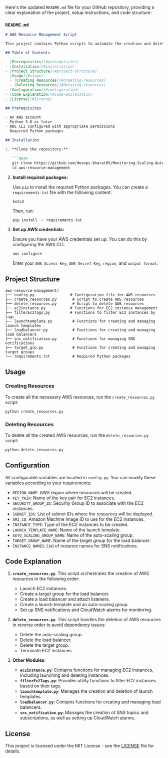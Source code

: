 Here's the updated `README.md` file for your GitHub repository, providing a clear explanation of the project, setup instructions, and code structure:

### `README.md`

```markdown
# AWS Resource Management Script

This project contains Python scripts to automate the creation and deletion of AWS resources such as EC2 instances, load balancers, target groups, launch templates, and SNS notifications. The scripts utilize the `boto3` library to interact with AWS services, streamlining infrastructure management.

## Table of Contents

- [Prerequisites](#prerequisites)
- [Installation](#installation)
- [Project Structure](#project-structure)
- [Usage](#usage)
  - [Creating Resources](#creating-resources)
  - [Deleting Resources](#deleting-resources)
- [Configuration](#configuration)
- [Code Explanation](#code-explanation)
- [License](#license)

## Prerequisites

- An AWS account
- Python 3.6 or later
- AWS CLI configured with appropriate permissions
- Required Python packages

## Installation

1. **Clone the repository:**

   ```bash
   git clone https://github.com/devops-bharat05/Monitoring-Scaling-Automation01
   cd aws-resource-management
   ```

2. **Install required packages:**

   Use `pip` to install the required Python packages. You can create a `requirements.txt` file with the following content:

   ```plaintext
   boto3
   ```

   Then, run:

   ```bash
   pip install -r requirements.txt
   ```

3. **Set up AWS credentials:**

   Ensure you have your AWS credentials set up. You can do this by configuring the AWS CLI:

   ```bash
   aws configure
   ```

   Enter your `AWS Access Key`, `AWS Secret Key`, `region`, and `output format`.

## Project Structure

```
aws-resource-management/
├── config.py                # Configuration file for AWS resources
├── create_resources.py       # Script to create AWS resources
├── delete_resources.py       # Script to delete AWS resources
├── ec2instance.py           # Functions for EC2 instance management
├── filterEc2Tags.py         # Functions to filter EC2 instances by tags
├── launchtemplate.py         # Functions for creating and managing launch templates
├── loadbalancer.py           # Functions for creating and managing load balancers
├── sns_notification.py       # Functions for managing SNS notifications
├── target_grp.py             # Functions for creating and managing target groups
└── requirements.txt          # Required Python packages
```

## Usage

### Creating Resources

To create all the necessary AWS resources, run the `create_resources.py` script:

```bash
python create_resources.py
```

### Deleting Resources

To delete all the created AWS resources, run the `delete_resources.py` script:

```bash
python delete_resources.py
```

## Configuration

All configurable variables are located in `config.py`. You can modify these variables according to your requirements:

- `REGION_NAME`: AWS region where resources will be created.
- `KEY_PAIR`: Name of the key pair for EC2 instances.
- `SECURITY_GROUP_ID`: Security Group ID to associate with the EC2 instances.
- `SUBNET_IDS`: List of subnet IDs where the resources will be deployed.
- `AMI_ID`: Amazon Machine Image ID to use for the EC2 instances.
- `INSTANCE_TYPE`: Type of the EC2 instances to be created.
- `LAUNCH_TEMPLATE_NAME`: Name of the launch template.
- `AUTO_SCALING_GROUP_NAME`: Name of the auto-scaling group.
- `TARGET_GROUP_NAME`: Name of the target group for the load balancer.
- `INSTANCE_NAMES`: List of instance names for SNS notifications.

## Code Explanation

1. **`create_resources.py`**: This script orchestrates the creation of AWS resources in the following order:
   - Launch EC2 instances.
   - Create a target group for the load balancer.
   - Create a load balancer and attach listeners.
   - Create a launch template and an auto-scaling group.
   - Set up SNS notifications and CloudWatch alarms for monitoring.

2. **`delete_resources.py`**: This script handles the deletion of AWS resources in reverse order to avoid dependency issues:
   - Delete the auto-scaling group.
   - Delete the load balancer.
   - Delete the target group.
   - Terminate EC2 instances.

3. **Other Modules**:
   - **`ec2instance.py`**: Contains functions for managing EC2 instances, including launching and deleting instances.
   - **`filterEc2Tags.py`**: Provides utility functions to filter EC2 instances based on their tags.
   - **`launchtemplate.py`**: Manages the creation and deletion of launch templates.
   - **`loadbalancer.py`**: Contains functions for creating and managing load balancers.
   - **`sns_notification.py`**: Manages the creation of SNS topics and subscriptions, as well as setting up CloudWatch alarms.

## License

This project is licensed under the MIT License - see the [LICENSE](LICENSE) file for details.
```
